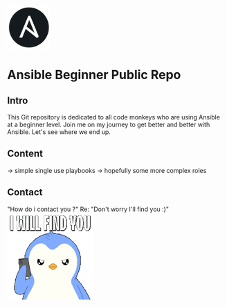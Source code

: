 <img src="images/ansible.png" alt="Example Image" width="100" height="100">

Ansible Beginner Public Repo 
============================

Intro
-----
This Git repository is dedicated to all code monkeys who are using Ansible at a beginner level. 
Join me on my journey to get better and better with Ansible. Let's see where we end up.


Content 
-------
-> simple single use playbooks
-> hopefully some more complex roles


Contact
-------
"How do i contact you ?" Re: "Don't worry I'll find you :)"
![Example GIF](images/i-will-find-you-ill-find-you.gif)
